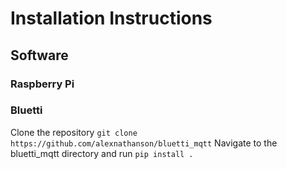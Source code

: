 # Installation Instructions

## Software

### Raspberry Pi

### Bluetti

Clone the repository `git clone https://github.com/alexnathanson/bluetti_mqtt`
Navigate to the bluetti_mqtt directory and run `pip install .`

